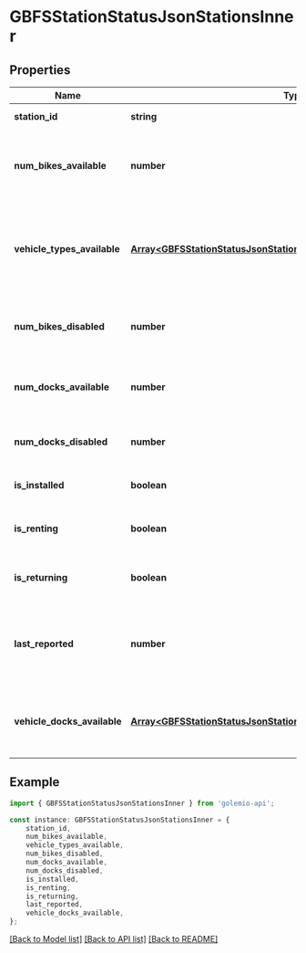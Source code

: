 # GBFSStationStatusJsonStationsInner


## Properties

Name | Type | Description | Notes
------------ | ------------- | ------------- | -------------
**station_id** | **string** | Identifier of a station. | [default to undefined]
**num_bikes_available** | **number** | Number of vehicles of any type physically available for rental at the station. | [default to undefined]
**vehicle_types_available** | [**Array&lt;GBFSStationStatusJsonStationsInnerVehicleTypesAvailableInner&gt;**](GBFSStationStatusJsonStationsInnerVehicleTypesAvailableInner.md) | Array of objects displaying the total number of each vehicle type at the station (added in v2.1-RC). | [optional] [default to undefined]
**num_bikes_disabled** | **number** | Number of disabled vehicles of any type at the station. | [optional] [default to undefined]
**num_docks_available** | **number** | Number of functional docks physically at the station. | [optional] [default to undefined]
**num_docks_disabled** | **number** | Number of empty but disabled docks at the station. | [optional] [default to undefined]
**is_installed** | **boolean** | Is the station currently on the street? | [default to undefined]
**is_renting** | **boolean** | Is the station currently renting vehicles? | [default to undefined]
**is_returning** | **boolean** | Is the station accepting vehicle returns? | [default to undefined]
**last_reported** | **number** | The last time this station reported its status to the operator\&#39;s backend in POSIX time. | [default to undefined]
**vehicle_docks_available** | [**Array&lt;GBFSStationStatusJsonStationsInnerVehicleDocksAvailableInner&gt;**](GBFSStationStatusJsonStationsInnerVehicleDocksAvailableInner.md) | Object displaying available docks by vehicle type (added in v2.1-RC). | [optional] [default to undefined]

## Example

```typescript
import { GBFSStationStatusJsonStationsInner } from 'golemio-api';

const instance: GBFSStationStatusJsonStationsInner = {
    station_id,
    num_bikes_available,
    vehicle_types_available,
    num_bikes_disabled,
    num_docks_available,
    num_docks_disabled,
    is_installed,
    is_renting,
    is_returning,
    last_reported,
    vehicle_docks_available,
};
```

[[Back to Model list]](../README.md#documentation-for-models) [[Back to API list]](../README.md#documentation-for-api-endpoints) [[Back to README]](../README.md)
